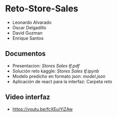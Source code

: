# Reto-Store-Sales
*  Leonardo Alvarado
*  Oscar Delgadillo
*  David Guzman
*  Enrique Santos

## Documentos
- Presentacion: *Stores Sales tf.pdf* 
- Solución reto kaggle: *Stores Sales tf.ipynb*
- Modelo predicho en formato json: *model.json*
- Aplicación de react para la interfaz: Carpeta *reto*

## Video interfaz
- https://youtu.be/fcXEuiYiZAw

